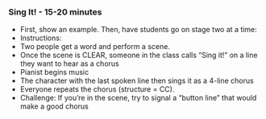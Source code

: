 ### Sing It\! \- 15-20 minutes

* First, show an example. Then, have students go on stage two at a time:  
* Instructions:  
* Two people get a word and perform a scene.   
* Once the scene is CLEAR, someone in the class calls “Sing it\!” on a line they want to hear as a chorus  
* Pianist begins music  
* The character with the last spoken line then sings it as a 4-line chorus  
* Everyone repeats the chorus (structure \= CC).  
* Challenge: If you’re in the scene, try to signal a “button line” that would make a good chorus

### 